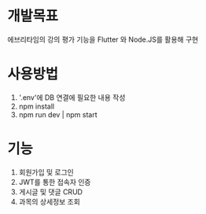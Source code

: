 # 개발목표
에브리타임의 강의 평가 기능을 Flutter 와 Node.JS를 활용해 구현

# 사용방법
1. '.env'에 DB 연결에 필요한 내용 작성
2. npm install
3. npm run dev | npm start

# 기능
1. 회원가입 및 로그인
2. JWT를 통한 접속자 인증
3. 게시글 및 댓글 CRUD
4. 과목의 상세정보 조회